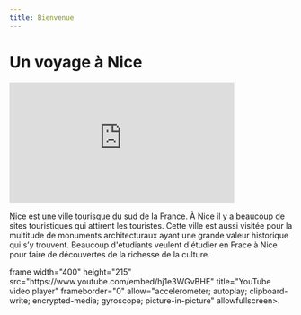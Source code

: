 ```yaml
---
title: Bienvenue
---
```


<h1>Un voyage à Nice</h1>
<p><iframe width="400" height="215" src="https://www.youtube.com/embed/HDZsO7105Ds" title="YouTube video player" frameborder="0" allow="accelerometer; autoplay; clipboard-write; encrypted-media; gyroscope; picture-in-picture" allowfullscreen></iframe></p>

<p>Nice est une ville tourisque du sud de la France. À Nice il y a beaucoup de sites touristiques qui attirent les touristes. Cette ville est aussi visitée pour la multitude de monuments architecturaux ayant une grande valeur historique qui s’y trouvent. Beaucoup d'etudiants veulent d'étudier en Frace à Nice pour faire de découvertes de la richesse de la culture.

<div class="col-sm-6">
<p>frame width="400" height="215" src="https://www.youtube.com/embed/hj1e3WGvBHE" title="YouTube video player" frameborder="0" allow="accelerometer; autoplay; clipboard-write; encrypted-media; gyroscope; picture-in-picture" allowfullscreen></iframe>. </p>
</div>
</div>

           


<p></p>
